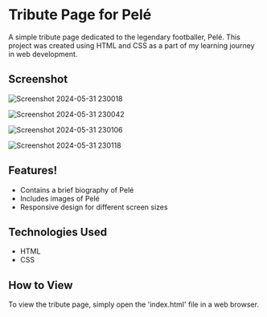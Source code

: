 # Tribute Page for Pelé

A simple tribute page dedicated to the legendary footballer, Pelé. This project was created using HTML and CSS as a part of my learning journey in web development.

## Screenshot
![Screenshot 2024-05-31 230018](https://github.com/Kundan696922/tribute_page/assets/159406079/2d100f80-0231-4933-a08d-435bf5bf22cf)

![Screenshot 2024-05-31 230042](https://github.com/Kundan696922/tribute_page/assets/159406079/a8aa91fb-787d-43aa-9142-dc6796e2feb5)

![Screenshot 2024-05-31 230106](https://github.com/Kundan696922/tribute_page/assets/159406079/1151acd6-2fb8-43ea-81d6-892b191fa39e)


![Screenshot 2024-05-31 230118](https://github.com/Kundan696922/tribute_page/assets/159406079/d5fae314-d7ed-4f9f-99f6-ec0635319005)

## Features!

- Contains a brief biography of Pelé
- Includes images of Pelé
- Responsive design for different screen sizes

## Technologies Used

- HTML
- CSS

## How to View

To view the tribute page, simply open the 'index.html' file in a web browser.

